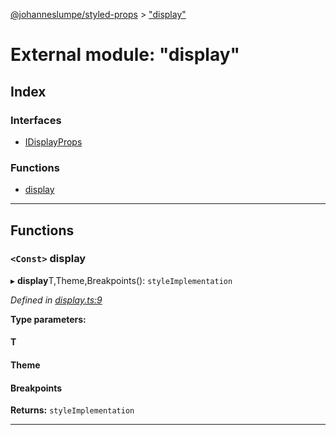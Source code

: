 [@johanneslumpe/styled-props](../README.md) > ["display"](../modules/_display_.md)

# External module: "display"

## Index

### Interfaces

* [IDisplayProps](../interfaces/_display_.idisplayprops.md)

### Functions

* [display](_display_.md#display)

---

## Functions

<a id="display"></a>

### `<Const>` display

▸ **display**T,Theme,Breakpoints(): `styleImplementation`

*Defined in [display.ts:9](https://github.com/johanneslumpe/styled-props/blob/86dd9fd/src/display.ts#L9)*

**Type parameters:**

#### T 
#### Theme 
#### Breakpoints 

**Returns:** `styleImplementation`

___

